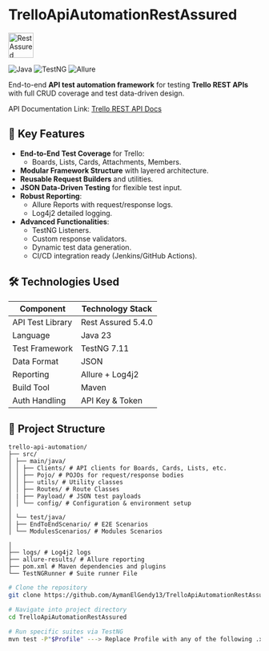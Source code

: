# TrelloApiAutomationRestAssured
 
<a href="https://rest-assured.io"><img src="https://rest-assured.io/img/logo-transparent.png" width="50" alt="Rest Assured"/></a>

![Java](https://img.shields.io/badge/Java-23-red)  ![TestNG](https://img.shields.io/badge/TestNG-7.11-orange) ![Allure](https://img.shields.io/badge/Reporting-AllureReports-green)


End-to-end **API test automation framework** for testing **Trello REST APIs** with full CRUD coverage and test data-driven design.

API Documentation
Link: [Trello REST API Docs](https://developer.atlassian.com/cloud/trello/rest/api-group-actions/)

## 🚀 Key Features

- **End-to-End Test Coverage** for Trello:
  - Boards, Lists, Cards, Attachments, Members.
- **Modular Framework Structure** with layered architecture.
- **Reusable Request Builders** and utilities.
- **JSON Data-Driven Testing** for flexible test input.
- **Robust Reporting**:
  - Allure Reports with request/response logs.
  - Log4j2 detailed logging.
- **Advanced Functionalities**:
  - TestNG Listeners.
  - Custom response validators.
  - Dynamic test data generation.
  - CI/CD integration ready (Jenkins/GitHub Actions).

## 🛠️ Technologies Used

| Component          | Technology Stack     |
|--------------------|----------------------|
| API Test Library   | Rest Assured 5.4.0   |
| Language           | Java 23              |
| Test Framework     | TestNG 7.11          |
| Data Format        | JSON                 |
| Reporting          | Allure + Log4j2      |
| Build Tool         | Maven                |
| Auth Handling      | API Key & Token      |

## 📂 Project Structure
```
trello-api-automation/
├── src/
│ ├── main/java/
│ │ ├── Clients/ # API clients for Boards, Cards, Lists, etc.
│ │ ├── Pojo/ # POJOs for request/response bodies
│ │ ├── utils/ # Utility classes
│ │ ├── Routes/ # Route Classes
│ | ├── Payload/ # JSON test payloads
│ │ └── config/ # Configuration & environment setup
│
│ └── test/java/
│ ├── EndToEndScenario/ # E2E Scenarios
│ └── ModulesScenarios/ # Modules Scenarios

│
├── logs/ # Log4j2 logs
├── allure-results/ # Allure reporting
├── pom.xml # Maven dependencies and plugins
└── TestNGRunner # Suite runner File
```

```bash
# Clone the repository
git clone https://github.com/AymanElGendy13/TrelloApiAutomationRestAssured.git

# Navigate into project directory
cd TrelloApiAutomationRestAssured

# Run specific suites via TestNG
mvn test -P"$Profile" ---> Replace Profile with any of the following .xml files: EndToEndAndModules or EndToEnd or Modules
```



